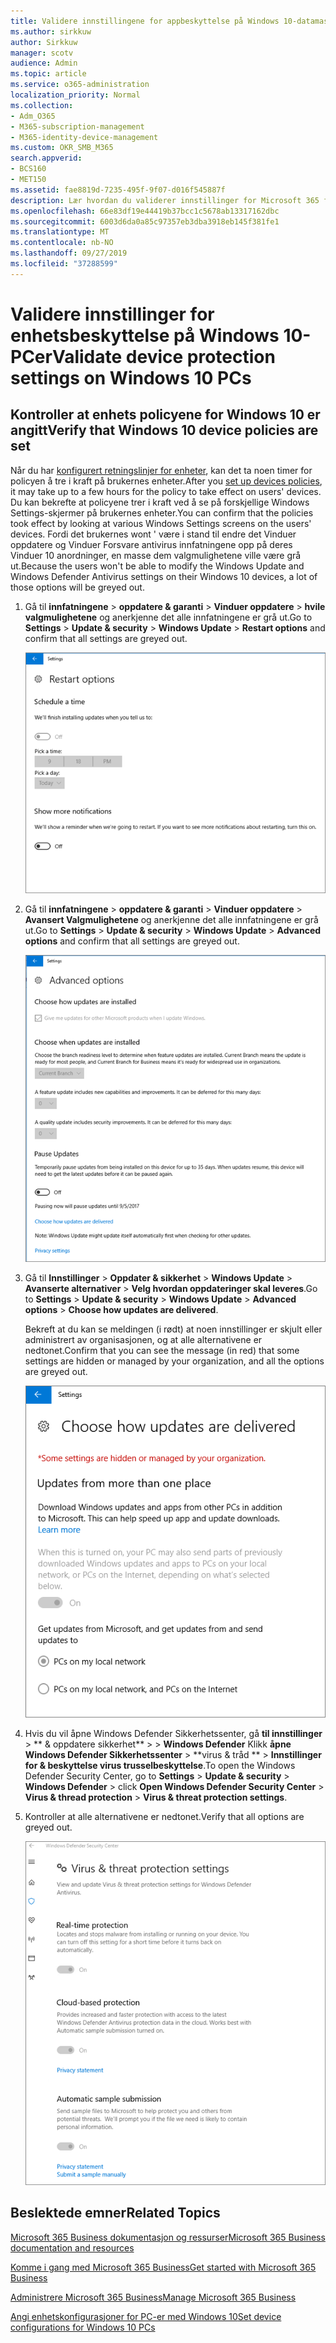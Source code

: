 ```yaml
---
title: Validere innstillingene for appbeskyttelse på Windows 10-datamaskiner
ms.author: sirkkuw
author: Sirkkuw
manager: scotv
audience: Admin
ms.topic: article
ms.service: o365-administration
localization_priority: Normal
ms.collection:
- Adm_O365
- M365-subscription-management
- M365-identity-device-management
ms.custom: OKR_SMB_M365
search.appverid:
- BCS160
- MET150
ms.assetid: fae8819d-7235-495f-9f07-d016f545887f
description: Lær hvordan du validerer innstillinger for Microsoft 365 for Business-app i Windows 10-enheter.
ms.openlocfilehash: 66e83df19e44419b37bcc1c5678ab13317162dbc
ms.sourcegitcommit: 6003d6da0a85c97357eb3dba3918eb145f381fe1
ms.translationtype: MT
ms.contentlocale: nb-NO
ms.lasthandoff: 09/27/2019
ms.locfileid: "37288599"
---
```

# <a name="validate-device-protection-settings-on-windows-10-pcs"></a><span data-ttu-id="ef998-103">Validere innstillinger for enhetsbeskyttelse på Windows 10-PCer</span><span class="sxs-lookup"><span data-stu-id="ef998-103">Validate device protection settings on Windows 10 PCs</span></span>

## <a name="verify-that-windows-10-device-policies-are-set"></a><span data-ttu-id="ef998-104">Kontroller at enhets policyene for Windows 10 er angitt</span><span class="sxs-lookup"><span data-stu-id="ef998-104">Verify that Windows 10 device policies are set</span></span>

<span data-ttu-id="ef998-105">Når du har [konfigurert retningslinjer for enheter](protection-settings-for-windows-10-pcs.md), kan det ta noen timer for policyen å tre i kraft på brukernes enheter.</span><span class="sxs-lookup"><span data-stu-id="ef998-105">After you [set up devices policies](protection-settings-for-windows-10-pcs.md), it may take up to a few hours for the policy to take effect on users' devices.</span></span> <span data-ttu-id="ef998-106">Du kan bekrefte at policyene trer i kraft ved å se på forskjellige Windows Settings-skjermer på brukernes enheter.</span><span class="sxs-lookup"><span data-stu-id="ef998-106">You can confirm that the policies took effect by looking at various Windows Settings screens on the users' devices.</span></span> <span data-ttu-id="ef998-107">Fordi det brukernes wont ' være i stand til endre det Vinduer oppdatere og Vinduer Forsvare antivirus innfatningene opp på deres Vinduer 10 anordninger, en masse dem valgmulighetene ville være grå ut.</span><span class="sxs-lookup"><span data-stu-id="ef998-107">Because the users won't be able to modify the Windows Update and Windows Defender Antivirus settings on their Windows 10 devices, a lot of those options will be greyed out.</span></span>
  
1. <span data-ttu-id="ef998-108">Gå til **innfatningene** \> **oppdatere &amp; garanti** \> **Vinduer oppdatere** \> **hvile valgmulighetene** og anerkjenne det alle innfatningene er grå ut.</span><span class="sxs-lookup"><span data-stu-id="ef998-108">Go to **Settings** \> **Update &amp; security** \> **Windows Update** \> **Restart options** and confirm that all settings are greyed out.</span></span> 
    
    ![Alle hvile valgmulighetene er grå ut.](media/31308da9-18b0-47c5-bbf6-d5fa6747c376.png)
  
2. <span data-ttu-id="ef998-110">Gå til **innfatningene** \> **oppdatere &amp; garanti** \> **Vinduer oppdatere** \> **Avansert Valgmulighetene** og anerkjenne det alle innfatningene er grå ut.</span><span class="sxs-lookup"><span data-stu-id="ef998-110">Go to **Settings** \> **Update &amp; security** \> **Windows Update** \> **Advanced options** and confirm that all settings are greyed out.</span></span> 
    
    ![Vinduer avansert oppdaterer valgmulighetene er alle grå ut.](media/049cf281-d503-4be9-898b-c0a3286c7fc2.png)
  
3. <span data-ttu-id="ef998-112">Gå til **Innstillinger** \> **Oppdater &amp; sikkerhet** \> **Windows Update** \> **Avanserte alternativer** \> **Velg hvordan oppdateringer skal leveres**.</span><span class="sxs-lookup"><span data-stu-id="ef998-112">Go to **Settings** \> **Update &amp; security** \> **Windows Update** \> **Advanced options** \> **Choose how updates are delivered**.</span></span>
    
    <span data-ttu-id="ef998-113">Bekreft at du kan se meldingen (i rødt) at noen innstillinger er skjult eller administrert av organisasjonen, og at alle alternativene er nedtonet.</span><span class="sxs-lookup"><span data-stu-id="ef998-113">Confirm that you can see the message (in red) that some settings are hidden or managed by your organization, and all the options are greyed out.</span></span>
    
    ![Velg hvordan oppdateringer leveres siden, angir at innstillingene er skjult eller administrert av organisasjonen.](media/6b3e37c5-da41-4afd-9983-b4f406216b59.png)
  
4. <span data-ttu-id="ef998-115">Hvis du vil åpne Windows Defender Sikkerhetssenter, gå **til innstillinger** \> \*\* &amp; oppdatere sikkerhet\*\* \> \> **Windows Defender** Klikk **åpne Windows Defender Sikkerhetssenter** \> \*\*virus &amp; tråd \*\* \> **Innstillinger for &amp; beskyttelse virus trusselbeskyttelse**.</span><span class="sxs-lookup"><span data-stu-id="ef998-115">To open the Windows Defender Security Center, go to **Settings** \> **Update &amp; security** \> **Windows Defender** \> click **Open Windows Defender Security Center** \> **Virus &amp; thread protection** \> **Virus &amp; threat protection settings**.</span></span> 
    
5. <span data-ttu-id="ef998-116">Kontroller at alle alternativene er nedtonet.</span><span class="sxs-lookup"><span data-stu-id="ef998-116">Verify that all options are greyed out.</span></span> 
    
    ![Innstillingene for virus-og trusselbeskyttelse er nedtonet.](media/9ca68d40-a5d9-49d7-92a4-c581688b5926.png)
  
## <a name="related-topics"></a><span data-ttu-id="ef998-118">Beslektede emner</span><span class="sxs-lookup"><span data-stu-id="ef998-118">Related Topics</span></span>

[<span data-ttu-id="ef998-119">Microsoft 365 Business dokumentasjon og ressurser</span><span class="sxs-lookup"><span data-stu-id="ef998-119">Microsoft 365 Business documentation and resources</span></span>](https://go.microsoft.com/fwlink/p/?linkid=853701)
  
[<span data-ttu-id="ef998-120">Komme i gang med Microsoft 365 Business</span><span class="sxs-lookup"><span data-stu-id="ef998-120">Get started with Microsoft 365 Business</span></span>](microsoft-365-business-overview.md)
  
[<span data-ttu-id="ef998-121">Administrere Microsoft 365 Business</span><span class="sxs-lookup"><span data-stu-id="ef998-121">Manage Microsoft 365 Business</span></span>](manage.md)
  
[<span data-ttu-id="ef998-122">Angi enhetskonfigurasjoner for PC-er med Windows 10</span><span class="sxs-lookup"><span data-stu-id="ef998-122">Set device configurations for Windows 10 PCs</span></span>](protection-settings-for-windows-10-pcs.md)
  

